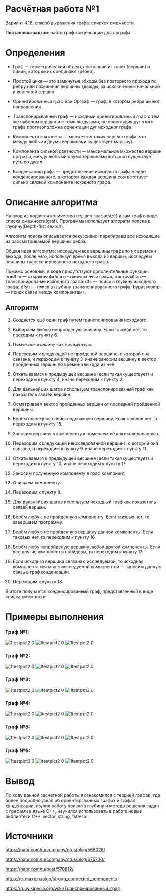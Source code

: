 # Расчётная работа №1 
Вариант 4.16, способ выражения графа: спискок смежности. 

<b>Постановка задачи</b>: найти граф конденсации для орграфа

# Определения
- Граф — геометрический объект, состоящий из точек (вершин) и линий, которые их соединяют (рёбер).

- Простой цикл — это замкнутые обходы без повторного прохода по ребру или посещения вершины дважды, за исключением начальной и конечной вершин.

- Ориентированный граф или Орграф — граф, в котором рёбра имеют направления.

- Транспонированный граф — исходный ориентированный граф с тем же набором вершин и с теми же дугами, но ориентация дуг этого графа противоположна ориентации дуг исходног графа.

- Компонента связности — множество таких вершин графа, что между любыми двумя вершинами существует маршрут.

- Компонента сильной связности — максимальное множество вершин орграфа, между любыми двумя вершинами которого существует путь по дугам.

- Конденсация графа — представление исходного графа в виде конденсированного, в котором каждая вершина соответствует сильно связной компоненте исходного графа.

# Описание алгоритма
На вход из подается количество вершин графа(size) и сам граф в виде списка смежности(graf).
Программа использует алгоритм поиска в глубину(Depth-first search). 

Алгоритм поиска описывается рекурсивно: перебираем все исходящие из рассматриваемой вершины рёбра.

Общая идея алгоритма: исследуем все вершины графа по их времени выхода, после чего, используя время выхода из вершин, исследуем вершины транспонированного исходного графа.

Помимо основной, в коде присутствуют дополнительные функции: readfile — открытие файла и чтение из него графа; transposition — транспонирование исходного графа; dfs — поиск в глубину исходного графа; dfstr — поиск в глубину транспонированного графа; bypasscomp — поиск связи между компонентами.

<h2> Алгоритм</h2>

1. Создаётся ещё один граф путём транспонирования исходного.

2. Выбираем любую непройденую вершину. Если таковой нет, то преходим к пункту 6.

3. Помечаем вершину как пройденную.

4. Переходим к следующей не пройденой вершине, с которой она связана, и переходим к пункту 3; иначе заносим вершину в вектор пройденных вершин по времени выхода из неё.

5. Откатываемся к предыдущей вершине (если такая существует) и переходим к пункту 4, иначе переходим к пункту 2.

6. Для дальнейших шагов используем транспонированный граф как показатель связей вершин.

7. Осматриваем вектор пройденных вершин от последней пройденной верщины.

8. Берём последнюю неисследованную вершину. Если таковой нет, то переходим к пункту 15.

9. Заносим вершину в компоненту и помечаем её как исследованную.

10. Переходим к следующей неисследованной вершине, с которой она связана, и переходим к пункту 9; иначе переходим к пункту 11.

11. Откатываемся к предыдущей вершине (если такая существует) и переходим к пункту 10, иначе переходим к пункту 12.

12. Заносим полученную компоненту в граф компонент.

13. Очищаем компоненту.

14. Переходим к пункту 8.

15. Для дальнейших шагов используем исходный граф как показатель связей вершин.

16. Берём любую не пройденную компоненту. Если таковых нет, то завершаем программу.

17. Берём любую не пройденную вершину данной компоненты. Если таковых нет, то переходим к пункту 16.

18. Берём любу непройденую вершину любой другой компоненты. Если все другие компоненты пройдены, то переходим к пункту 17.

19. Если исходная вершина связана с исследуемой, то исходная компонента связана с исследуемой компонентой — заносим данную связь в граф конденсации.

20. Переходим к пункту 18.

В итоге получается конденсированный граф, представленный в виде списка смежности.

# Примеры выполнения

<h3>Граф №1:</h3>

![1testpict2 0](https://github.com/20FireFox02/RR/blob/16c62e13bbbd8d83c771ab50996e6175d8ff57f1/1source.png)
![1testpict2 0](https://github.com/20FireFox02/RR/blob/16c62e13bbbd8d83c771ab50996e6175d8ff57f1/1output.png)
![1testpict2 0](https://github.com/20FireFox02/RR/blob/45c8225a5b5f89917c8cdbc52b8b40b9354e4315/1compliting.png)


<h3>Граф №2:</h3>

![1testpict2 0](https://github.com/20FireFox02/RR/blob/16c62e13bbbd8d83c771ab50996e6175d8ff57f1/2source.png)
![1testpict2 0](https://github.com/20FireFox02/RR/blob/16c62e13bbbd8d83c771ab50996e6175d8ff57f1/2output.png)
![1testpict2 0](https://github.com/20FireFox02/RR/blob/16c62e13bbbd8d83c771ab50996e6175d8ff57f1/2compliting.png)


<h3>Граф №3:</h3>

![1testpict2 0](https://github.com/20FireFox02/RR/blob/16c62e13bbbd8d83c771ab50996e6175d8ff57f1/3source.png)
![1testpict2 0](https://github.com/20FireFox02/RR/blob/16c62e13bbbd8d83c771ab50996e6175d8ff57f1/3output.png)
![1testpict2 0](https://github.com/20FireFox02/RR/blob/16c62e13bbbd8d83c771ab50996e6175d8ff57f1/3compliting.png)


<h3>Граф №4:</h3>

![1testpict2 0](https://github.com/20FireFox02/RR/blob/16c62e13bbbd8d83c771ab50996e6175d8ff57f1/4source.png)
![1testpict2 0](https://github.com/20FireFox02/RR/blob/16c62e13bbbd8d83c771ab50996e6175d8ff57f1/4output.png)
![1testpict2 0](https://github.com/20FireFox02/RR/blob/16c62e13bbbd8d83c771ab50996e6175d8ff57f1/4compliting.png)


<h3>Граф №5:</h3>

![1testpict2 0](https://github.com/20FireFox02/RR/blob/16c62e13bbbd8d83c771ab50996e6175d8ff57f1/5source.png)
![1testpict2 0](https://github.com/20FireFox02/RR/blob/16c62e13bbbd8d83c771ab50996e6175d8ff57f1/5output.png)
![1testpict2 0](https://github.com/20FireFox02/RR/blob/16c62e13bbbd8d83c771ab50996e6175d8ff57f1/5compliting.png)


<h3>Граф №6:</h3>

![1testpict2 0](https://github.com/20FireFox02/RR/blob/16c62e13bbbd8d83c771ab50996e6175d8ff57f1/6source.png)
![1testpict2 0](https://github.com/20FireFox02/RR/blob/16c62e13bbbd8d83c771ab50996e6175d8ff57f1/6output.png)
![1testpict2 0](https://github.com/20FireFox02/RR/blob/16c62e13bbbd8d83c771ab50996e6175d8ff57f1/6compliting.png)

# Вывод
По ходу данной расчётной работы я ознакомился с теорией графов, где более подробно узнал об ориентированных графах и графах конденсации, изучил работу поиска в глубину и методы решения задач с графами в языке С++, научился использовать в работе новые библиотеки С++: vector, string, fstream.

# Источники
https://habr.com/ru/company/otus/blog/568026/

https://habr.com/ru/company/otus/blog/675730/

https://habr.com/ru/post/570612/

https://e-maxx.ru/algo/strong_connected_components

https://ru.wikipedia.org/wiki/Транспонированный_граф
